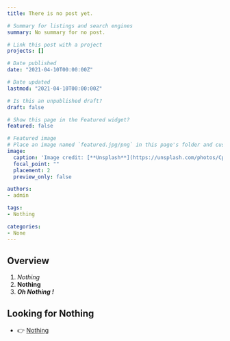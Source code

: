 ```yaml
---
title: There is no post yet.

# Summary for listings and search engines
summary: No summary for no post.

# Link this post with a project
projects: []

# Date published
date: "2021-04-10T00:00:00Z"

# Date updated
lastmod: "2021-04-10T00:00:00Z"

# Is this an unpublished draft?
draft: false

# Show this page in the Featured widget?
featured: false

# Featured image
# Place an image named `featured.jpg/png` in this page's folder and customize its options here.
image:
  caption: 'Image credit: [**Unsplash**](https://unsplash.com/photos/CpkOjOcXdUY)'
  focal_point: ""
  placement: 2
  preview_only: false

authors:
- admin

tags:
- Nothing

categories:
- None
---
```


## Overview

1. *Nothing*
2. **Nothing**
3. ***Oh Nothing !***

## Looking for Nothing

- 👉 [Nothing](https://www.google.com/search?q=nothing)
